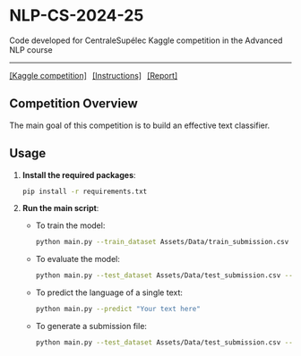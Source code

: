 # NLP-CS-2024-25
Code developed for CentraleSupélec Kaggle competition in the Advanced NLP course

---

<div style="display: flex; gap: 10px;">
  <a href="https://www.kaggle.com/competitions/nlp-cs-2025/overview">[Kaggle competition]</a>
  <a href="https://github.com/PierreColombo/NLP-CS-2024-25/tree/main/kaggle_project">[Instructions]</a>
  <a href="https://plmlatex.math.cnrs.fr/3164218448nqxdntshvkgm">[Report]</a>
</div>

## Competition Overview

The main goal of this competition is to build an effective text classifier.

## Usage

1. **Install the required packages**:
    ```sh
    pip install -r requirements.txt
    ```

2. **Run the main script**:
    - To train the model:
        ```sh
        python main.py --train_dataset Assets/Data/train_submission.csv --train
        ```
    - To evaluate the model: 
        ```sh
        python main.py --test_dataset Assets/Data/test_submission.csv --evaluate
        ```
    - To predict the language of a single text:
        ```sh
        python main.py --predict "Your text here"
        ```
    - To generate a submission file:
        ```sh
        python main.py --test_dataset Assets/Data/test_submission.csv --submission Assets/Outputs/submission.csv
        ```

